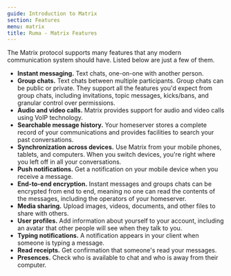 ```yaml
---
guide: Introduction to Matrix
section: Features
menu: matrix
title: Ruma - Matrix Features
---
```


The Matrix protocol supports many features that any modern communication system should have.
Listed below are just a few of them.

* **Instant messaging.**
  Text chats, one-on-one with another person.
* **Group chats.**
  Text chats between multiple participants.
  Group chats can be public or private.
  They support all the features you'd expect from group chats, including invitations, topic messages, kicks/bans, and granular control over permissions.
* **Audio and video calls.**
  Matrix provides support for audio and video calls using VoIP technology.
* **Searchable message history.**
  Your homeserver stores a complete record of your communications and provides facilities to search your past conversations.
* **Synchronization across devices.**
  Use Matrix from your mobile phones, tablets, and computers.
  When you switch devices, you're right where you left off in all your conversations.
* **Push notifications.**
  Get a notification on your mobile device when you receive a message.
* **End-to-end encryption.**
  Instant messages and groups chats can be encrypted from end to end, meaning no one can read the contents of the messages, including the operators of your homeserver.
* **Media sharing.**
  Upload images, videos, documents, and other files to share with others.
* **User profiles.**
  Add information about yourself to your account, including an avatar that other people will see when they talk to you.
* **Typing notifications.**
  A notification appears in your client when someone is typing a message.
* **Read receipts.**
  Get confirmation that someone's read your messages.
* **Presences.**
  Check who is available to chat and who is away from their computer.
